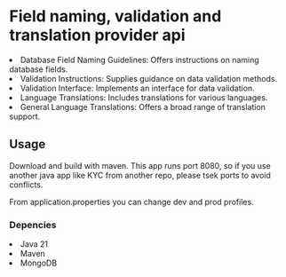 
<h1>Field naming, validation and translation provider api</h1>



<li>Database Field Naming Guidelines: Offers instructions on naming database fields.</li>

<li>Validation Instructions: Supplies guidance on data validation methods.</li>

<li>Validation Interface: Implements an interface for data validation.</li>

<li>Language Translations: Includes translations for various languages.</li>

<li>General Language Translations: Offers a broad range of translation support.</li>

<h2>Usage</h2>
<p>Download and build with maven. This app runs port 8080, so if you use another java app like KYC from another repo, please tsek ports to avoid conflicts.</p>
<p>From application.properties you can change dev and prod profiles.</p>

<h3>Depencies</h3>
<li>Java 21</li>
<li>Maven</li>
<li>MongoDB</li>

